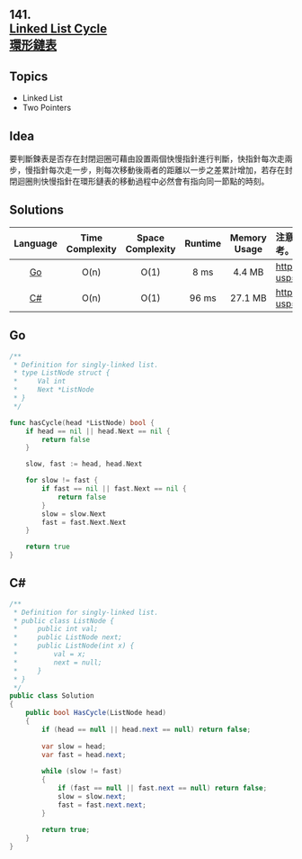 ##  **141.<br/>[Linked List Cycle](https://leetcode.com/problems/linked-list-cycle/)<br/>[環形鏈表](https://leetcode-cn.com/problems/linked-list-cycle/)**

## **Topics**
* Linked List
* Two Pointers

## **Idea**

要判斷鍊表是否存在封閉迴圈可藉由設置兩個快慢指針進行判斷，快指針每次走兩步，慢指針每次走一步，則每次移動後兩者的距離以一步之差累計增加，若存在封閉迴圈則快慢指針在環形鏈表的移動過程中必然會有指向同一節點的時刻。

## **Solutions**
| Language | Time Complexity | Space Complexity | Runtime | Memory Usage | 注意：Runtime和Memory Usage的數值皆來自LeetCode提供的效能測試，僅供參考。 |
| :--: | :--: | :--: | :--: | :--: | :-- |
| [Go](https://github.com/cashviar/leetcode/blob/main/problems/algorithms/141_linked-list-cycle.md#go) | O(n) | O(1) | 8 ms | 4.4 MB | https://drive.google.com/file/d/1Hl4wSswXZJUCDqFgTVQybxmEEpPU0l31/view?usp=sharing |
| [C#](https://github.com/cashviar/leetcode/blob/main/problems/algorithms/141_linked-list-cycle.md#c) | O(n) | O(1) | 96 ms | 27.1 MB | https://drive.google.com/file/d/1k4Xon8iEynLbZr2vT0tfLIcLfHRSK84k/view?usp=sharing |

## **Go**
```Go
/**
 * Definition for singly-linked list.
 * type ListNode struct {
 *     Val int
 *     Next *ListNode
 * }
 */

func hasCycle(head *ListNode) bool {
    if head == nil || head.Next == nil {
        return false
    }

    slow, fast := head, head.Next

    for slow != fast {
        if fast == nil || fast.Next == nil {
            return false
        }
        slow = slow.Next
        fast = fast.Next.Next        
    }

    return true
}
```
## **C#**
```csharp
/**
 * Definition for singly-linked list.
 * public class ListNode {
 *     public int val;
 *     public ListNode next;
 *     public ListNode(int x) {
 *         val = x;
 *         next = null;
 *     }
 * }
 */
public class Solution 
{
    public bool HasCycle(ListNode head) 
    {
        if (head == null || head.next == null) return false;
        
        var slow = head;
        var fast = head.next;
        
        while (slow != fast)
        {
            if (fast == null || fast.next == null) return false;
            slow = slow.next;
            fast = fast.next.next;
        }
        
        return true;
    }
}
```